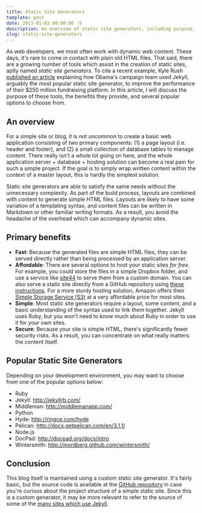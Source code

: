 ```yaml
---
title: Static Site Generators
template: post
date: 2013-01-03 00:00:00 -5
description: An overview of static site generators, including purpose, benefits, and popular options.
slug: static-site-generators
---
```


As web developers, we most often work with dynamic web content. These days, it's rare to come in contact with plain old HTML files. That said, there are a growing number of tools which assist in the creation of static sites, aptly named _static site generators_. To cite a recent example, Kyle Rush [published an article](http://kylerush.net/blog/meet-the-obama-campaigns-250-million-fundraising-platform/) explaining how Obama's campaign team used Jekyll, arguably the most popular static site generator, to improve the performance of their $250 million fundraising platform. In this article, I will discuss the purpose of these tools, the benefits they provide, and several popular options to choose from.

## An overview

For a simple site or blog, it is not uncommon to create a basic web application consisting of two primary components: (1) a page layout (i.e. header and footer), and (2) a small collection of database tables to manage content. There really isn't a whole lot going on here, and the whole application server + database + hosting solution can become a real pain for such a simple project. If the goal is to simply wrap written content within the context of a master layout, this is hardly the simplest solution.

Static site generators are able to satisfy the same needs without the unnecessary complexity. As part of the build process, layouts are combined with content to generate simple HTML files. Layouts are likely to have some variation of a templating syntax, and content files can be written in Markdown or other familiar writing formats. As a result, you avoid the headache of the overhead which can accompany dynamic sites.

## Primary benefits

- __Fast__: Because the generated files are simple HTML files, they can be served directly rather than being processed by an application server.
- __Affordable__: There are several options to host your static sites *for free*. For example, you could store the files in a simple Dropbox folder, and use a service like [site44](http://www.site44.com/) to serve them from a custom domain. You can also serve a static site directly from a GitHub repository using  [these instructions](https://help.github.com/articles/setting-up-a-custom-domain-with-pages). For a more sturdy hosting solution, Amazon offers their [Simple Storage Service (S3)](http://aws.amazon.com/s3/) at a very affordable price for most sites.
- __Simple__: Most static site generators require a layout, some content, and a basic understanding of the syntax used to link them together. Jekyll uses Ruby, but you won't need to know much about Ruby in order to use it for your own sites.
- __Secure__: Because your site is simple HTML, there's significantly fewer security risks. As a result, you can concentrate on what really matters: the content itself.

## Popular Static Site Generators

Depending on your development environment, you may want to choose from one of the popular options below:

- Ruby
 - Jekyll: http://jekyllrb.com/
 - Middleman: http://middlemanapp.com/
- Python
 - Hyde: http://ringce.com/hyde
 - Pelican: http://docs.getpelican.com/en/3.1.1/
- Node.js
 - DocPad: http://docpad.org/docs/intro
 - Wintersmith: http://jnordberg.github.com/wintersmith/

## Conclusion

This blog itself is maintained using a custom static site generator. It's fairly basic, but the source code is available at the [GitHub repository](https://github.com/aduth/andrewduthie.com) in case you're curious about the project structure of a simple static site. Since this is a custom generator, it may be more relevant to refer to the source of some of the [many sites which use Jekyll](https://github.com/mojombo/jekyll/wiki/Sites).
